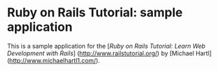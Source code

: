 # Ruby on Rails Tutorial: sample application

This is a sample application for the [*Ruby on Rails Tutorial:
Learn Web Development with Rails*] (http://www.railstutorial.org/)
by [Michael Hartl] (http://www.michaelhartl1.com/).
